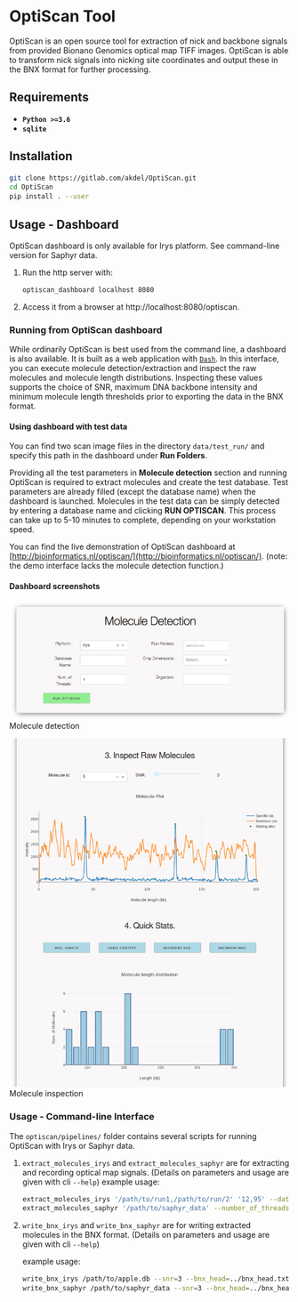 # OptiScan Tool

OptiScan is an open source tool for extraction of nick and backbone signals
from provided Bionano Genomics optical map TIFF images. OptiScan is able to
transform nick signals into nicking site coordinates and output these in
the BNX format for further processing.


## Requirements

* **`Python >=3.6`** 
* **`sqlite`**

## Installation

```bash
git clone https://gitlab.com/akdel/OptiScan.git
cd OptiScan
pip install . --user
```

## Usage - Dashboard
OptiScan dashboard is only available for Irys platform. See command-line version for Saphyr data.

1. Run the http server with:
    ```bash
    optiscan_dashboard localhost 8080
    ```
2. Access it from a browser at http://localhost:8080/optiscan.

### Running from OptiScan dashboard

While ordinarily OptiScan is best used from the command line, a dashboard is also available. 
 It is built as a web application with 
[`Dash`](https://github.com/plotly/dash).  In this interface, you can
execute molecule detection/extraction and inspect the raw molecules and
molecule length distributions.  Inspecting these values supports the choice
of SNR, maximum DNA backbone intensity and minimum molecule length
thresholds prior to exporting the data in the BNX format.

#### Using dashboard with test data

You can find two scan image files in the directory `data/test_run/` and specify this 
path in the dashboard under **Run Folders**.

Providing all the test parameters in **Molecule detection** section and
running OptiScan is required to extract molecules and create the test
database.  Test parameters are already filled (except the database name) when
the dashboard is launched.  Molecules in the test data can be simply
detected by entering a database name and clicking **RUN OPTISCAN**.  This
process can take up to 5-10 minutes to complete, depending on your 
workstation speed.

You can find the live demonstration of OptiScan dashboard at [http://bioinformatics.nl/optiscan/](http://bioinformatics.nl/optiscan/). (note: the demo interface lacks the molecule detection function.)

#### Dashboard screenshots

![](screenshot1.png)
Molecule detection

![](screenshot2.png)
Molecule inspection

### Usage - Command-line Interface
The `optiscan/pipelines/` folder contains several scripts for running OptiScan with Irys or Saphyr data.

1. `extract_molecules_irys` and `extract_molecules_saphyr` are for extracting and recording optical map signals. (Details on parameters and usage are given with cli `--help`)
    example usage:

    ```bash
   extract_molecules_irys '/path/to/run1,/path/to/run/2' '12,95' --database_name=apple.db --number_of_threads=10
   extract_molecules_saphyr '/path/to/saphyr_data' --number_of_threads=10
    ```

2. `write_bnx_irys` and `write_bnx_saphyr` are for writing extracted molecules in the BNX format. (Details on parameters and usage are given with cli `--help`)
    
    example usage:
    ```bash
   write_bnx_irys /path/to/apple.db --snr=3 --bnx_head=../bnx_head.txt
   write_bnx_saphyr /path/to/saphyr_data --snr=3 --bnx_head=../bnx_head.txt
    ```